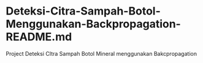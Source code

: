 # Deteksi-Citra-Sampah-Botol-Menggunakan-Backpropagation-README.md
Project Deteksi CItra Sampah Botol Mineral menggunakan Bakcpropagation
